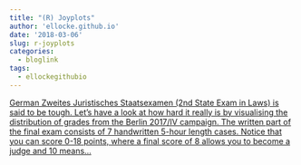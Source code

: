```yaml
---
title: "(R) Joyplots"
author: 'ellocke.github.io'
date: '2018-03-06'
slug: r-joyplots
categories:
  - bloglink
tags:
  - ellockegithubio
---
```


[German Zweites Juristisches Staatsexamen (2nd State Exam in Laws) is said to be tough. Let’s have a look at how hard it really is by visualising the distribution of grades from the Berlin 2017/IV campaign. The written part of the final exam consists of 7 handwritten 5-hour length cases. Notice that you can score 0-18 points, where a final score of 8 allows you to become a judge and 10 means...<click to read more>](https://ellocke.github.io/post/r-joyplots-the-un-joyful-distribution-of-grades-from-german-state-exam-laws/)

